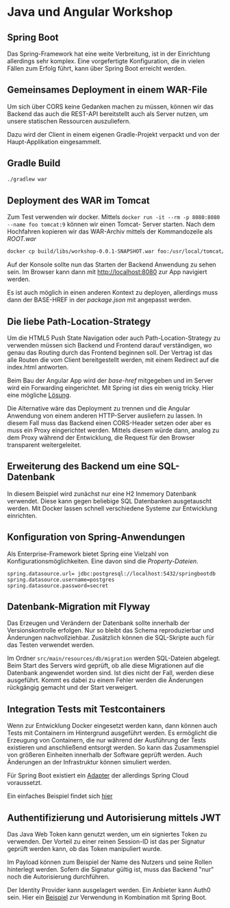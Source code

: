 # Java und Angular Workshop

## Spring Boot

Das Spring-Framework hat eine weite Verbreitung, ist in der Einrichtung allerdings sehr komplex. Eine vorgefertigte
Konfiguration, die in vielen Fällen zum Erfolg führt, kann über Spring Boot erreicht werden.


## Gemeinsames Deployment in einem WAR-File

Um sich über CORS keine Gedanken machen zu müssen, können wir das Backend das auch die REST-API bereitstellt auch als
Server nutzen, um unsere statischen Ressourcen auszuliefern.

Dazu wird der Client in einem eigenen Gradle-Projekt verpackt und von der Haupt-Applikation eingesammelt. 

## Gradle Build

```bash
./gradlew war
```

## Deployment des WAR im Tomcat
Zum Test verwenden wir docker. Mittels `docker run -it --rm -p 8080:8080 --name foo tomcat:9` können wir einen Tomcat-
Server starten. Nach dem Hochfahren kopieren wir das WAR-Archiv mittels der Kommandozeile als *ROOT.war*

```bash
docker cp build/libs/workshop-0.0.1-SNAPSHOT.war foo:/usr/local/tomcat/webapps/ROOT.war
```

Auf der Konsole sollte nun das Starten der Backend Anwendung zu sehen sein. Im Browser kann dann mit 
[http://localhost:8080](http://localhost:8080) zur App navigiert werden. 

Es ist auch möglich in einen anderen Kontext zu deployen, allerdings muss dann der BASE-HREF in der *package.json*
mit angepasst werden.


## Die liebe Path-Location-Strategy

Um die HTML5 Push State Navigation oder auch Path-Location-Strategy zu verwenden müssen sich Backend und Frontend
darauf verständigen, wo genau das Routing durch das Frontend beginnen soll. Der Vertrag ist das alle Routen die vom
Client bereitgestellt werden, mit einem Redirect auf die index.html antworten.

Beim Bau der Angular App wird der *base-href* mitgegeben und im Server wird ein Forwarding eingerichtet. Mit Spring
ist dies ein wenig tricky. Hier eine mögliche [Lösung](https://stackoverflow.com/a/53104682/6081477).

Die Alternative wäre das Deployment zu trennen und die Angular Anwendung von einem anderen HTTP-Server ausliefern
zu lassen. In diesem Fall muss das Backend einen CORS-Header setzen oder aber es muss ein Proxy eingerichtet werden.
Mittels diesem würde dann, analog zu dem Proxy während der Entwicklung, die Request für den Browser transparent 
weitergeleitet.


## Erweiterung des Backend um eine SQL-Datenbank

In diesem Beispiel wird zunächst nur eine H2 Inmemory Datenbank verwendet. Diese kann gegen beliebige SQL Datenbanken
ausgetauscht werden. Mit Docker lassen schnell verschiedene Systeme zur Entwicklung einrichten.


## Konfiguration von Spring-Anwendungen

Als Enterprise-Framework bietet Spring eine Vielzahl von Konfigurationsmöglichkeiten. Eine davon sind die 
*Property-Dateien*. 

```properties
spring.datasource.url= jdbc:postgresql://localhost:5432/springbootdb
spring.datasource.username=postgres
spring.datasource.password=secret
```


## Datenbank-Migration mit Flyway

Das Erzeugen und Verändern der Datenbank sollte innerhalb der Versionskontrolle erfolgen. Nur so bleibt das Schema
reproduzierbar und Änderungen nachvollziehbar. Zusätzlich können die SQL-Skripte auch für das Testen verwendet werden.

Im Ordner `src/main/resources/db/migration` werden SQL-Dateien abgelegt. Beim Start des Servers wird geprüft, ob alle
diese Migrationen auf die Datenbank angewendet worden sind. Ist dies nicht der Fall, werden diese ausgeführt. Kommt es
dabei zu einem Fehler werden die Änderungen rückgängig gemacht und der Start verweigert.


## Integration Tests mit Testcontainers

Wenn zur Entwicklung Docker eingesetzt werden kann, dann können auch Tests mit Containern im Hintergrund ausgeführt 
werden. Es ermöglicht die Erzeugung von Containern, die nur während der Ausführung der Tests existieren und anschließend
entsorgt werden. So kann das Zusammenspiel von größeren Einheiten innerhalb der Software geprüft werden. Auch Änderungen
an der Infrastruktur können simuliert werden.

Für Spring Boot existiert ein [Adapter](https://github.com/testcontainers/testcontainers-spring-boot) der allerdings
Spring Cloud voraussetzt. 

Ein einfaches Beispiel findet sich [hier](https://blog.sandra-parsick.de/2020/05/21/using-testcontainers-in-spring-boot-tests-for-database-integration-tests/)


## Authentifizierung und Autorisierung mittels JWT

Das Java Web Token kann genutzt werden, um ein signiertes Token zu verwenden. Der Vorteil zu einer reinen Session-ID
ist das per Signatur geprüft werden kann, ob das Token manipuliert wurde.

Im Payload können zum Beispiel der Name des Nutzers und seine Rollen hinterlegt werden. Sofern die Signatur gültig ist,
muss das Backend "nur" noch die Autorisierung durchführen.

Der Identity Provider kann ausgelagert werden. Ein Anbieter kann Auth0 sein. Hier ein 
[Beispiel](https://auth0.com/blog/implementing-jwt-authentication-on-spring-boot/) zur Verwendung in 
Kombination mit Spring Boot.
